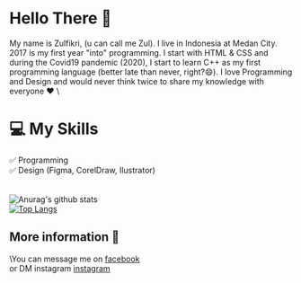 # Hello There 👋
My name is Zulfikri, (u can call me Zul). I live in Indonesia at Medan City. 2017 is my first year "into" programming. I start with HTML & CSS and during the Covid19 pandemic (2020), I start to learn C++ as my first programming language (better late than never, right?😄). I love Programming and Design and would never think twice to share my knowledge with everyone ❤️
\
# :computer: My Skills
:white_check_mark: Programming \
:white_check_mark: Design (Figma, CorelDraw, Ilustrator) \
\
\
![Anurag's github stats](https://github-readme-stats.vercel.app/api?username=ctrlbzul5&show_icons=true) \
[![Top Langs](https://github-readme-stats.vercel.app/api/top-langs/?username=ctrlbzul5&layout=compact)](https://github.com/anuraghazra/github-readme-stats)

## More information :iphone:
\You can message me on [facebook](facebook.com/ZulfricRmd) \
or DM instagram [instagram](https://instagram.com/@zulfikriry5)

